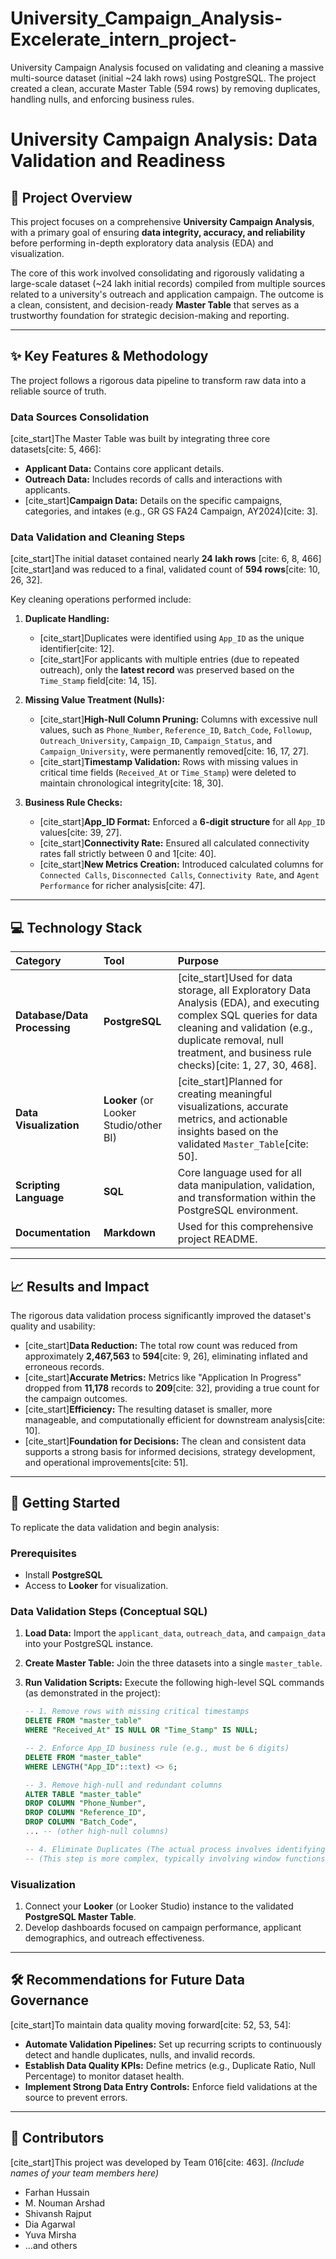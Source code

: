 # University_Campaign_Analysis-Excelerate_intern_project-
University Campaign Analysis focused on validating and cleaning a massive multi-source dataset (initial ~24 lakh rows) using PostgreSQL. The project created a clean, accurate Master Table (594 rows) by removing duplicates, handling nulls, and enforcing business rules.

# University Campaign Analysis: Data Validation and Readiness

## 🎯 Project Overview

This project focuses on a comprehensive **University Campaign Analysis**, with a primary goal of ensuring **data integrity, accuracy, and reliability** before performing in-depth exploratory data analysis (EDA) and visualization.

The core of this work involved consolidating and rigorously validating a large-scale dataset (~24 lakh initial records) compiled from multiple sources related to a university's outreach and application campaign. The outcome is a clean, consistent, and decision-ready **Master Table** that serves as a trustworthy foundation for strategic decision-making and reporting.

---

## ✨ Key Features & Methodology

The project follows a rigorous data pipeline to transform raw data into a reliable source of truth.

### Data Sources Consolidation
[cite_start]The Master Table was built by integrating three core datasets[cite: 5, 466]:
* **Applicant Data:** Contains core applicant details.
* **Outreach Data:** Includes records of calls and interactions with applicants.
* [cite_start]**Campaign Data:** Details on the specific campaigns, categories, and intakes (e.g., GR GS FA24 Campaign, AY2024)[cite: 3].

### Data Validation and Cleaning Steps
[cite_start]The initial dataset contained nearly **24 lakh rows** [cite: 6, 8, 466] [cite_start]and was reduced to a final, validated count of **594 rows**[cite: 10, 26, 32].

Key cleaning operations performed include:

1.  **Duplicate Handling:**
    * [cite_start]Duplicates were identified using `App_ID` as the unique identifier[cite: 12].
    * [cite_start]For applicants with multiple entries (due to repeated outreach), only the **latest record** was preserved based on the `Time_Stamp` field[cite: 14, 15].

2.  **Missing Value Treatment (Nulls):**
    * [cite_start]**High-Null Column Pruning:** Columns with excessive null values, such as `Phone_Number`, `Reference_ID`, `Batch_Code`, `Followup`, `Outreach_University`, `Campaign_ID`, `Campaign_Status`, and `Campaign_University`, were permanently removed[cite: 16, 17, 27].
    * [cite_start]**Timestamp Validation:** Rows with missing values in critical time fields (`Received_At` or `Time_Stamp`) were deleted to maintain chronological integrity[cite: 18, 30].

3.  **Business Rule Checks:**
    * [cite_start]**App_ID Format:** Enforced a **6-digit structure** for all `App_ID` values[cite: 39, 27].
    * [cite_start]**Connectivity Rate:** Ensured all calculated connectivity rates fall strictly between 0 and 1[cite: 40].
    * [cite_start]**New Metrics Creation:** Introduced calculated columns for `Connected Calls`, `Disconnected Calls`, `Connectivity Rate`, and `Agent Performance` for richer analysis[cite: 47].

---

## 💻 Technology Stack

| Category | Tool | Purpose |
| :--- | :--- | :--- |
| **Database/Data Processing** | **PostgreSQL** | [cite_start]Used for data storage, all Exploratory Data Analysis (EDA), and executing complex SQL queries for data cleaning and validation (e.g., duplicate removal, null treatment, and business rule checks)[cite: 1, 27, 30, 468]. |
| **Data Visualization** | **Looker** (or Looker Studio/other BI) | [cite_start]Planned for creating meaningful visualizations, accurate metrics, and actionable insights based on the validated `Master_Table`[cite: 50]. |
| **Scripting Language** | **SQL** | Core language used for all data manipulation, validation, and transformation within the PostgreSQL environment. |
| **Documentation** | **Markdown** | Used for this comprehensive project README. |

---

## 📈 Results and Impact

The rigorous data validation process significantly improved the dataset's quality and usability:

* [cite_start]**Data Reduction:** The total row count was reduced from approximately **2,467,563** to **594**[cite: 9, 26], eliminating inflated and erroneous records.
* [cite_start]**Accurate Metrics:** Metrics like "Application In Progress" dropped from **11,178** records to **209**[cite: 32], providing a true count for the campaign outcomes.
* [cite_start]**Efficiency:** The resulting dataset is smaller, more manageable, and computationally efficient for downstream analysis[cite: 10].
* [cite_start]**Foundation for Decisions:** The clean and consistent data supports a strong basis for informed decisions, strategy development, and operational improvements[cite: 51].

---

## 🚀 Getting Started

To replicate the data validation and begin analysis:

### Prerequisites

* Install **PostgreSQL** 
* Access to **Looker** for visualization.

### Data Validation Steps (Conceptual SQL)

1.  **Load Data:** Import the `applicant_data`, `outreach_data`, and `campaign_data` into your PostgreSQL instance.
2.  **Create Master Table:** Join the three datasets into a single `master_table`.
3.  **Run Validation Scripts:** Execute the following high-level SQL commands (as demonstrated in the project):

    ```sql
    -- 1. Remove rows with missing critical timestamps
    DELETE FROM "master_table"
    WHERE "Received_At" IS NULL OR "Time_Stamp" IS NULL;

    -- 2. Enforce App_ID business rule (e.g., must be 6 digits)
    DELETE FROM "master_table"
    WHERE LENGTH("App_ID"::text) <> 6;

    -- 3. Remove high-null and redundant columns
    ALTER TABLE "master_table"
    DROP COLUMN "Phone_Number",
    DROP COLUMN "Reference_ID",
    DROP COLUMN "Batch_Code",
    ... -- (other high-null columns)

    -- 4. Eliminate Duplicates (The actual process involves identifying and keeping the latest record)
    -- (This step is more complex, typically involving window functions to select the latest timestamp per App_ID)
    ```

### Visualization

1.  Connect your **Looker** (or Looker Studio) instance to the validated **PostgreSQL Master Table**.
2.  Develop dashboards focused on campaign performance, applicant demographics, and outreach effectiveness.

---

## 🛠️ Recommendations for Future Data Governance

[cite_start]To maintain data quality moving forward[cite: 52, 53, 54]:

* **Automate Validation Pipelines:** Set up recurring scripts to continuously detect and handle duplicates, nulls, and invalid records.
* **Establish Data Quality KPIs:** Define metrics (e.g., Duplicate Ratio, Null Percentage) to monitor dataset health.
* **Implement Strong Data Entry Controls:** Enforce field validations at the source to prevent errors.

---

## 👥 Contributors

[cite_start]This project was developed by Team 016[cite: 463].
*(Include names of your team members here)*
* Farhan Hussain
* M. Nouman Arshad
* Shivansh Rajput
* Dia Agarwal
* Yuva Mirsha
* ...and others
